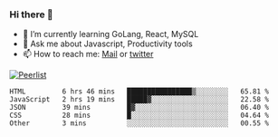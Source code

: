 ### Hi there 👋

- 🌱 I’m currently learning GoLang, React, MySQL
- 💬 Ask me about Javascript, Productivity tools 
- 📫 How to reach me: [Mail](mailto:kvaishak47@gmail.com) or [twitter](https://twitter.com/kvaish4k)

[![Peerlist](https://peerlist-readme-badge.herokuapp.com/api/kvaishak)](https://peerlist.io/kvaishak)

<!--START_SECTION:waka-->

```text
HTML         6 hrs 46 mins   ████████████████▒░░░░░░░░   65.81 %
JavaScript   2 hrs 19 mins   █████▓░░░░░░░░░░░░░░░░░░░   22.58 %
JSON         39 mins         █▓░░░░░░░░░░░░░░░░░░░░░░░   06.40 %
CSS          28 mins         █░░░░░░░░░░░░░░░░░░░░░░░░   04.64 %
Other        3 mins          ░░░░░░░░░░░░░░░░░░░░░░░░░   00.55 %
```

<!--END_SECTION:waka-->
